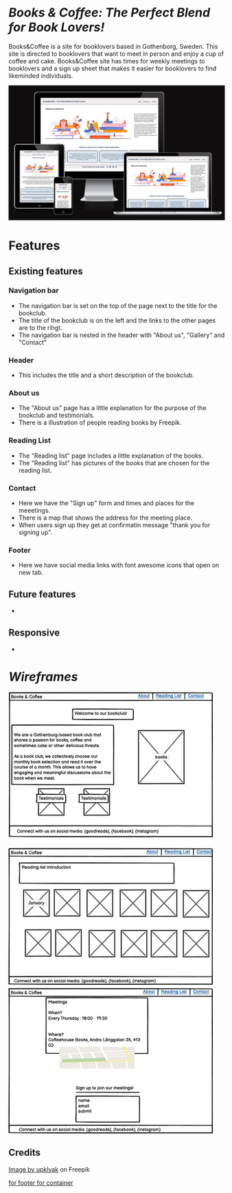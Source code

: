 # *Books & Coffee: The Perfect Blend for Book Lovers!*

Books&Coffee is a site for booklovers based in Gothenborg, Sweden. This site is directed to booklovers that want to meet in person and enjoy a cup of coffee and cake. Books&Coffee site has times for weekly meetings to booklovers and a sign up sheet that makes it easier for booklovers to find likeminded individuals.

![alttext](/assets/images/amiresonsive.png)

# **Features** #

## Existing features ##

 ### Navigation bar ###
 * The navigation bar is set on the top of the page next to the title for the bookclub.
 * The title of the bookclub is on the left and the links to the other pages are to the rihgt.
 * The navigation bar is nested in the header with "About us", "Gallery" and "Contact"

 ### Header ###
 * This includes the title and a short description of the bookclub.

 ### About us ###
 * The "About us" page has a little explanation for the purpose of the bookclub and testimonials. 
 * There is a illustration of people reading books by Freepik.

 ### Reading List ###
 * The "Reading list" page includes a little explanation of the books.
 * The "Reading list" has pictures of the books that are chosen for the reading list.

 ### Contact ###
 * Here we have the "Sign up" form and times and places for the meeetings.
 * There is a map that shows the address for the meeting place. 
 * When users sign up they get at confirmatin message "thank you for signing up". 

 ### Footer ###
 * Here we have social media links with font awesome icons that open on new tab. 

 ## Future features ##
 * 

 ## Responsive ##
* 

 # *Wireframes* #
![Alt text](/assets/images/Bookclub%20project%20Books%20%26%20Coffee.png)

## Credits ##
 <a href="https://www.freepik.com/free-vector/book-club-concept-with-people-read-books_29222683.htm#query=book%20illustration%20with%20people&position=4&from_view=search&track=ais">Image by upklyak</a> on Freepik

<a href="https://codeconvey.com/simple-css-sticky-footer/"> for footer
<a href ="https://www.w3schools.com/w3css/w3css_cards.asp"> for container